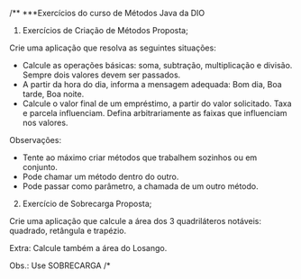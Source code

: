 /**
***Exercícios do curso de Métodos Java da DIO

1. Exercícios de Criação de Métodos
Proposta;

Crie uma aplicação que resolva as seguintes situações:
 - Calcule as operações básicas: soma, subtração, multiplicação e divisão. Sempre dois valores devem ser passados.
 - A partir da hora do dia, informa a mensagem adequada: Bom dia, Boa tarde, Boa noite.
 - Calcule o valor final de um empréstimo, a partir do valor solicitado. Taxa e parcela influenciam. Defina arbitrariamente as faixas que influenciam nos valores.

Observações:
 - Tente ao máximo criar métodos que trabalhem sozinhos ou em conjunto.
 - Pode chamar um método dentro do outro.
 - Pode passar como parâmetro, a chamada de um outro método.

2. Exercício de Sobrecarga
Proposta;

Crie uma aplicação que calcule a área dos 3 quadriláteros notáveis: quadrado, retângula e trapézio.

Extra: Calcule também a área do Losango.

Obs.: Use SOBRECARGA
 /*
  
